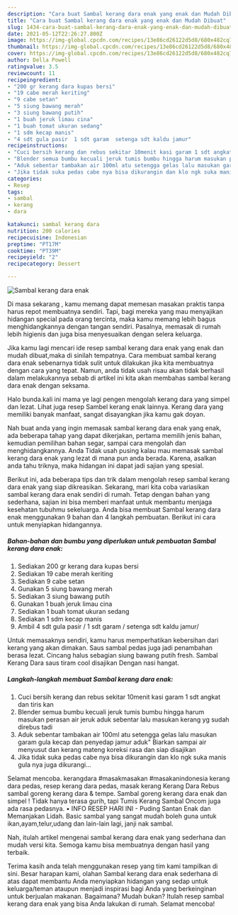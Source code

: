 ```yaml
---
description: "Cara buat Sambal kerang dara enak yang enak dan Mudah Dibuat"
title: "Cara buat Sambal kerang dara enak yang enak dan Mudah Dibuat"
slug: 1434-cara-buat-sambal-kerang-dara-enak-yang-enak-dan-mudah-dibuat
date: 2021-05-12T22:26:27.800Z
image: https://img-global.cpcdn.com/recipes/13e86cd26122d5d8/680x482cq70/sambal-kerang-dara-enak-foto-resep-utama.jpg
thumbnail: https://img-global.cpcdn.com/recipes/13e86cd26122d5d8/680x482cq70/sambal-kerang-dara-enak-foto-resep-utama.jpg
cover: https://img-global.cpcdn.com/recipes/13e86cd26122d5d8/680x482cq70/sambal-kerang-dara-enak-foto-resep-utama.jpg
author: Della Powell
ratingvalue: 3.5
reviewcount: 11
recipeingredient:
- "200 gr kerang dara kupas bersi"
- "19 cabe merah keriting"
- "9 cabe setan"
- "5 siung bawang merah"
- "3 siung bawang putih"
- "1 buah jeruk limau cina"
- "1 buah tomat ukuran sedang"
- "1 sdm kecap manis"
- "4 sdt gula pasir  1 sdt garam  setenga sdt kaldu jamur"
recipeinstructions:
- "Cuci bersih kerang dan rebus sekitar 10menit kasi garam 1 sdt angkat dan tiris kan"
- "Blender semua bumbu kecuali jeruk tumis bumbu hingga harum masukan perasan air jeruk aduk sebentar lalu masukan kerang yg sudah direbus tadi"
- "Aduk sebentar tambakan air 100ml atu setengga gelas lalu masukan garam gula kecap dan penyedap jamur aduk&#34; Biarkan sampai air menyusut dan kerang mateng koreksi rasa dan siap disajikan"
- "Jika tidak suka pedas cabe nya bisa dikurangin dan klo ngk suka manis gula nya juga dikurangi..."
categories:
- Resep
tags:
- sambal
- kerang
- dara

katakunci: sambal kerang dara 
nutrition: 200 calories
recipecuisine: Indonesian
preptime: "PT17M"
cooktime: "PT39M"
recipeyield: "2"
recipecategory: Dessert

---
```



![Sambal kerang dara enak](https://img-global.cpcdn.com/recipes/13e86cd26122d5d8/680x482cq70/sambal-kerang-dara-enak-foto-resep-utama.jpg)

Di masa  sekarang , kamu memang dapat memesan masakan praktis tanpa harus repot membuatnya sendiri. Tapi, bagi mereka yang mau menyajikan hidangan special pada orang tercinta, maka kamu memang lebih bagus menghidangkannya dengan tangan sendiri. Pasalnya, memasak di rumah lebih higienis dan juga bisa menyesuaikan dengan selera keluarga.

Jika kamu lagi mencari ide resep sambal kerang dara enak yang enak dan mudah dibuat,maka di sinilah tempatnya. Cara membuat sambal kerang dara enak  sebenarnya tidak sulit untuk dilakukan jika kita membuatnya dengan cara yang tepat. Namun, anda tidak usah risau akan tidak berhasil dalam melakukannya 
sebab di artikel ini kita akan membahas sambal kerang dara enak dengan seksama.  

Halo bunda.kali ini mama ye lagi pengen mengolah kerang dara yang simpel dan lezat. Lihat juga resep Sambel kerang enak lainnya. Kerang dara yang memiliki banyak manfaat, sangat disayangkan jika kamu gak doyan.

Nah buat anda yang ingin memasak sambal kerang dara enak yang enak, ada beberapa tahap yang dapat dikerjakan, pertama memilih jenis bahan, kemudian pemilihan bahan segar, sampai cara mengolah dan menghidangkannya. Anda Tidak usah pusing kalau mau memasak sambal kerang dara enak yang lezat di mana pun anda berada. Karena, asalkan anda  tahu triknya, maka hidangan ini dapat jadi sajian yang spesial.

Berikut ini, ada beberapa tips dan trik dalam mengolah resep sambal kerang dara enak yang siap dikreasikan. Sekarang, mari kita coba variasikan sambal kerang dara enak sendiri di rumah. Tetap dengan bahan yang sederhana, sajian ini bisa memberi manfaat untuk membantu menjaga kesehatan tubuhmu sekeluarga. Anda bisa membuat Sambal kerang dara enak menggunakan 9 bahan dan 4 langkah pembuatan. Berikut ini cara untuk menyiapkan hidangannya.

<!--inarticleads1-->

##### Bahan-bahan dan bumbu yang diperlukan untuk pembuatan Sambal kerang dara enak:

1. Sediakan 200 gr kerang dara kupas bersi
1. Sediakan 19 cabe merah keriting
1. Sediakan 9 cabe setan
1. Gunakan 5 siung bawang merah
1. Sediakan 3 siung bawang putih
1. Gunakan 1 buah jeruk limau cina
1. Sediakan 1 buah tomat ukuran sedang
1. Sediakan 1 sdm kecap manis
1. Ambil 4 sdt gula pasir / 1 sdt garam / setenga sdt kaldu jamur/


Untuk memasaknya sendiri, kamu harus memperhatikan kebersihan dari kerang yang akan dimakan. Saus sambal pedas juga jadi penambahan berasa lezat. Cincang halus sebagian siung bawang putih fresh. Sambal Kerang Dara saus tiram cool disajikan Dengan nasi hangat. 

<!--inarticleads2-->

##### Langkah-langkah membuat Sambal kerang dara enak:

1. Cuci bersih kerang dan rebus sekitar 10menit kasi garam 1 sdt angkat dan tiris kan
1. Blender semua bumbu kecuali jeruk tumis bumbu hingga harum masukan perasan air jeruk aduk sebentar lalu masukan kerang yg sudah direbus tadi
1. Aduk sebentar tambakan air 100ml atu setengga gelas lalu masukan garam gula kecap dan penyedap jamur aduk&#34; Biarkan sampai air menyusut dan kerang mateng koreksi rasa dan siap disajikan
1. Jika tidak suka pedas cabe nya bisa dikurangin dan klo ngk suka manis gula nya juga dikurangi...


Selamat mencoba. kerangdara #masakmasakan #masakanindonesia kerang dara pedas, resep kerang dara pedas, masak kerang Kerang Dara Rebus sambal goreng kerang dara &amp; tempe. Sambal goreng kerang dara enak dan simpel ! Tidak hanya terasa gurih, tapi Tumis Kerang Sambal Oncom juga ada rasa pedasnya. • INFO RESEP HARI INI - Puding Santan Enak dan Memanjakan Lidah. Basic sambal yang sangat mudah boleh guna untuk ikan,ayam,telur,udang dan lain-lain lagi, janji nak sambal. 

Nah, itulah artikel mengenai  sambal kerang dara enak  yang sederhana dan mudah versi kita. Semoga kamu bisa membuatnya dengan hasil yang terbaik. 

Terima kasih anda telah menggunakan resep yang tim kami tampilkan di sini. Besar harapan kami, olahan  Sambal kerang dara enak sederhana di atas dapat membantu Anda menyiapkan hidangan yang sedap untuk keluarga/teman ataupun menjadi inspirasi bagi Anda yang berkeinginan untuk berjualan makanan. Bagaimana? Mudah bukan? Itulah resep sambal kerang dara enak yang bisa Anda lakukan di rumah. Selamat mencoba!


